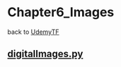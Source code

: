 # Chapter6_Images
back to [UdemyTF](../UdemyTF.md) 

## [__digitalImages.py__](./digitalImages.py) 

